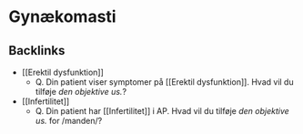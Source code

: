 # Gynækomasti
## Backlinks
* [[Erektil dysfunktion]]
	* Q. Din patient viser symptomer på [[Erektil dysfunktion]]. Hvad vil du tilføje *den objektive us.*? 
* [[Infertilitet]]
	* Q. Din patient har [[Infertilitet]] i AP. Hvad vil du tilføje *den objektive us.* for /manden/? 

<!-- #anki/tag/med/Endocrinology #anki/deck/Medicine -->

<!-- {BearID:D8343C52-DC32-479C-85C5-7A074A413085-53319-0000670441E113A8} -->
